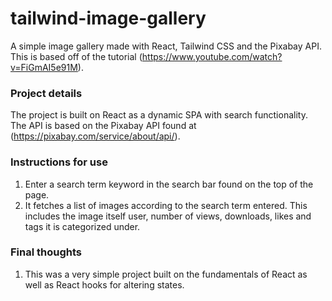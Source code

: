 # tailwind-image-gallery
A simple image gallery made with React, Tailwind CSS and the Pixabay API. This is based off of the tutorial (https://www.youtube.com/watch?v=FiGmAI5e91M).

### Project details
The project is built on React as a dynamic SPA with search functionality. The API is based on the Pixabay API found at (https://pixabay.com/service/about/api/).

### Instructions for use
1. Enter a search term keyword in the search bar found on the top of the page.
2. It fetches a list of images according to the search term entered. This includes the image itself user, number of views, downloads, likes and tags it is categorized under.

### Final thoughts
1. This was a very simple project built on the fundamentals of React as well as React hooks for altering states.
